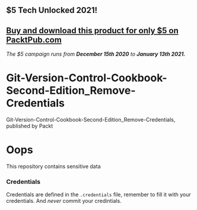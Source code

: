 ## $5 Tech Unlocked 2021!
[Buy and download this product for only $5 on PacktPub.com](https://www.packtpub.com/)
-----
*The $5 campaign         runs from __December 15th 2020__ to __January 13th 2021.__*

# Git-Version-Control-Cookbook-Second-Edition_Remove-Credentials
Git-Version-Control-Cookbook-Second-Edition_Remove-Credentials, published by Packt

Oops
====

This repository contains sensitive data

### Credentials
Credentials are defined in the `.credentials` file, remember to fill it with your credentials. And _never_ commit your credintials.
